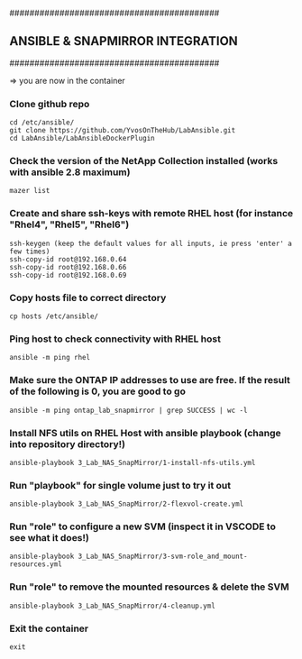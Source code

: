 ##########################################
## ANSIBLE & SNAPMIRROR INTEGRATION
##########################################

=>  you are now in the container

### Clone github repo
    cd /etc/ansible/ 
    git clone https://github.com/YvosOnTheHub/LabAnsible.git 
    cd LabAnsible/LabAnsibleDockerPlugin

### Check the version of the NetApp Collection installed (works with ansible 2.8 maximum)
    mazer list

### Create and share ssh-keys with remote RHEL host (for instance "Rhel4", "Rhel5", "Rhel6")
    ssh-keygen (keep the default values for all inputs, ie press 'enter' a few times)
    ssh-copy-id root@192.168.0.64
    ssh-copy-id root@192.168.0.66
    ssh-copy-id root@192.168.0.69

### Copy hosts file to correct directory
    cp hosts /etc/ansible/

### Ping host to check connectivity with RHEL host 
    ansible -m ping rhel

### Make sure the ONTAP IP addresses to use are free. If the result of the following is 0, you are good to go
    ansible -m ping ontap_lab_snapmirror | grep SUCCESS | wc -l

### Install NFS utils on RHEL Host with ansible playbook  (change into repository directory!)
    ansible-playbook 3_Lab_NAS_SnapMirror/1-install-nfs-utils.yml

### Run "playbook" for single volume just to try it out
    ansible-playbook 3_Lab_NAS_SnapMirror/2-flexvol-create.yml

### Run "role" to configure a new SVM (inspect it in VSCODE to see what it does!)
    ansible-playbook 3_Lab_NAS_SnapMirror/3-svm-role_and_mount-resources.yml 

### Run "role" to remove the mounted resources & delete the SVM
    ansible-playbook 3_Lab_NAS_SnapMirror/4-cleanup.yml 

### Exit the container
    exit
